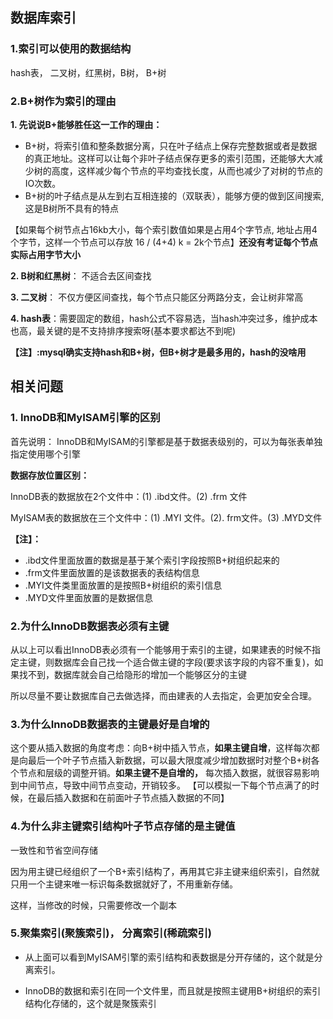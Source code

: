 ## 数据库索引

### 1.索引可以使用的数据结构

hash表， 二叉树，红黑树，B树， B+树

### 2.B+树作为索引的理由

**1. 先说说B+能够胜任这一工作的理由：**

* B+树，将索引值和整条数据分离，只在叶子结点上保存完整数据或者是数据的真正地址。这样可以让每个非叶子结点保存更多的索引范围，还能够大大减少树的高度，这样减少每个节点的平均查找长度，从而也减少了对树的节点的IO次数。
* B+树的叶子结点是从左到右互相连接的（双联表），能够方便的做到区间搜索,这是B树所不具有的特点

【如果每个树节点占16kb大小，每个索引数值如果是占用4个字节点, 地址占用4个字节，这样一个节点可以存放 16 / (4+4) k = 2k个节点】**还没有考证每个节点实际占用字节大小**

**2. B树和红黑树**： 不适合去区间查找

**3. 二叉树**： 不仅方便区间查找，每个节点只能区分两路分支，会让树非常高

**4. hash表**：需要固定的数组，hash公式不容易选，当hash冲突过多，维护成本也高，最关键的是不支持排序搜索呀(基本要求都达不到呢)

**【注】:mysql确实支持hash和B+树，但B+树才是最多用的，hash的没啥用**



## 相关问题

### 1. InnoDB和MyISAM引擎的区别

首先说明： InnoDB和MyISAM的引擎都是基于数据表级别的，可以为每张表单独指定使用哪个引擎

**数据存放位置区别：**

InnoDB表的数据放在2个文件中：(1) .ibd文件。(2) .frm 文件 

MyISAM表的数据放在三个文件中：(1) .MYI 文件。(2). frm文件。(3) .MYD文件

**【注】：**

* .ibd文件里面放置的数据是基于某个索引字段按照B+树组织起来的
* .frm文件里面放置的是该数据表的表结构信息
* .MYI文件类里面放置的是按照B+树组织的索引信息
* .MYD文件里面放置的是数据信息



### 2.为什么InnoDB数据表必须有主键

从以上可以看出InnoDB表必须有一个能够用于索引的主键，如果建表的时候不指定主键，则数据库会自己找一个适合做主键的字段(要求该字段的内容不重复)，如果找不到，数据库就会自己给隐形的增加一个能够区分的主键

所以尽量不要让数据库自己去做选择，而由建表的人去指定，会更加安全合理。

### 3.为什么InnoDB数据表的主键最好是自增的

这个要从插入数据的角度考虑：向B+树中插入节点，**如果主键自增**，这样每次都是向最后一个叶子节点插入新数据，可以最大限度减少增加数据时对整个B+树各个节点和层级的调整开销。**如果主键不是自增的，** 每次插入数据，就很容易影响到中间节点，导致中间节点变动，开销较多。 【可以模拟一下每个节点满了的时候，在最后插入数据和在前面叶子节点插入数据的不同】

### 4.为什么非主键索引结构叶子节点存储的是主键值

一致性和节省空间存储

因为用主键已经组织了一个B+索引结构了，再用其它非主键来组织索引，自然就只用一个主键来唯一标识每条数据就好了，不用重新存储。

这样，当修改的时候，只需要修改一个副本

### 5.聚集索引(聚簇索引)， 分离索引(稀疏索引)

* 从上面可以看到MyISAM引擎的索引结构和表数据是分开存储的，这个就是分离索引。

* InnoDB的数据和索引在同一个文件里，而且就是按照主键用B+树组织的索引结构化存储的，这个就是聚簇索引

